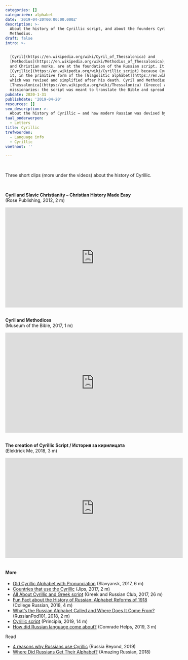 ```yaml
---
categories: []
categorieën: alphabet
date: '2019-04-20T00:00:00.000Z'
description: >-
  About the history of the Cyrillic script, and about the founders Cyril and
  Methodius.
draft: false
intro: >-


  [Cyril](https://en.wikipedia.org/wiki/Cyril_of_Thessalonica) and
  [Methodius](https://en.wikipedia.org/wiki/Methodius_of_Thessalonica), brothers
  and Christian monks, are at the foundation of the Russian script. It is called
  [Cyrillic](https://en.wikipedia.org/wiki/Cyrillic_script) because Cyril invented
  it, in the primitive form of the [Glagolitic alphabet](https://en.wikipedia.org/wiki/Glagolitic_alphabet),
  which was revised and simplified after his death. Cyril and Methodius came from
  [Thessalonica](https://en.wikipedia.org/wiki/Thessalonica) (Greece) and were
  missionaries: the script was meant to translate the Bible and spread the faith.
pubdate: 2020-1-31
publishdate: '2019-04-20'
resources: []
seo_description: >-
  About the history of Cyrillic – and how modern Russian was devised by two Greek monks, Cyril and Methodius.
taal_onderwerpen:
  - Letters
title: Cyrillic
trefwoorden:
  - Language info
  - Cyrillic
voetnoot: ''

---
```


<br/>

Three short clips (more under the videos) about the history of Cyrillic.

<br/>

**Cyril and Slavic Christianity – Christian History Made Easy** <br/>
(Rose Publishing, 2012, 2 m)

<iframe width="560" height="315" src="https://www.youtube.com/embed/8V7RoZG75hM" frameborder="0" allow="accelerometer; autoplay; encrypted-media; gyroscope; picture-in-picture" allowfullscreen></iframe>

<br/>
<br/>


**Cyril and Methodices** <br/>
(Museum of the Bible, 2017, 1 m)

<iframe width="560" height="315" src="https://www.youtube.com/embed/PyjYXn9ptQs" frameborder="0" allow="accelerometer; autoplay; encrypted-media; gyroscope; picture-in-picture" allowfullscreen></iframe>

<br/>
<br/>

**The creation of Cyrillic Script / История за кирилицата** <br/>
(Elektrick Me, 2018, 3 m)

<iframe width="560" height="315" src="https://www.youtube.com/embed/WtGohe_4JZ0" frameborder="0" allow="accelerometer; autoplay; encrypted-media; gyroscope; picture-in-picture" allowfullscreen></iframe>

<br/>
<br/>

#### More


- [Old Cyrillic Alphabet with Pronunciation](https://www.youtube.com/watch?v=1oPfo28tHjE) (Slavyansk, 2017, 6 m)
- [Countries that use the Cyrillic](https://www.youtube.com/watch?v=MUimLHRH9Ps) (Jips, 2017, 2 m)
- [All About Cyrillic and Greek script](https://www.youtube.com/watch?v=O-SQZcZi6_c) (Greek and Russian Club, 2017, 26 m)
- [Fun Fact about the History of Russian: Alphabet Reforms of 1918](https://www.youtube.com/watch?v=RWzlIQs4rac) (College Russian, 2018, 4 m)
- [What’s the Russian Alphabet Called and Where Does It Come From?](https://www.youtube.com/watch?v=n89GKM2F3ic) (RussianPod101, 2018, 2 m)
- [Cyrillic script](https://www.youtube.com/watch?v=IN5i2XoiA94) (Principia, 2019, 14 m)
- [How did Russian language come about?](https://www.youtube.com/watch?v=Hh0-W98hd48) (Comrade Helps, 2019, 3 m)

Read

- [4 reasons why Russians use Cyrillic](https://www.rbth.com/education/330108-4-reasons-why-russians-use-cyrillic) (Russia Beyond, 2019)
- [Where Did Russians Get Their Alphabet?](https://www.amazingrussian.com/post/2015/08/27/where-did-russians-get-their-alphabet) (Amazing Russian, 2018)
